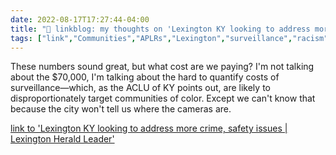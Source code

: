 ```yaml
---
date: 2022-08-17T17:27:44-04:00
title: "🔗 linkblog: my thoughts on 'Lexington KY looking to address more crime, safety issues | Lexington Herald Leader'"
tags: ["link","Communities","APLRs","Lexington","surveillance","racism","structural racism","ACLU"]
---
```

These numbers sound great, but what cost are we paying? I'm not talking about the $70,000, I'm talking about the hard to quantify costs of surveillance—which, as the ACLU of KY points out, are likely to disproportionately target communities of color. Except we can't know that because the city won't tell us where the cameras are.
 

[link to 'Lexington KY looking to address more crime, safety issues | Lexington Herald Leader'](https://www.kentucky.com/news/local/crime/article264602251.html)
